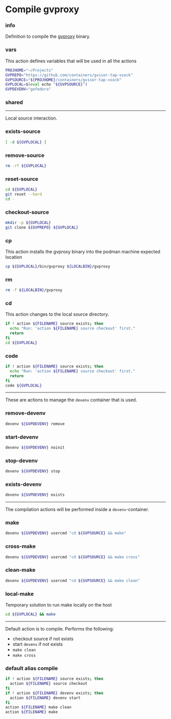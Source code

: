 # Compile gvproxy


### info

Definition to compile the [gvproxy](https://github.com/containers/gvisor-tap-vsock) binary.


### vars
This action defines variables that will be used in all the actions

```sh
PROJHOME="~/Projects"
GVPREPO="https://github.com/containers/gvisor-tap-vsock"
GVPSOURCE="${PROJHOME}/containers/gvisor-tap-vsock"
GVPLOCAL=$(eval echo "${GVPSOURCE}")
GVPDEVENV="gofedora"
```

### shared

---

Local source interaction.

### exists-source
```sh
[ -d ${GVPLOCAL} ]
```

### remove-source
```sh
rm -rf ${GVPLOCAL}
```

### reset-source
```sh
cd ${GVPLOCAL}
git reset --hard
cd -
```

### checkout-source
```sh
mkdir -p ${GVPLOCAL}
git clone ${GVPREPO} ${GVPLOCAL}
```

### cp
This action installs the gvproxy binary into the podman machine expected location

```sh
cp ${GVPLOCAL}/bin/gvproxy ${LOCALBIN}/gvproxy
```

### rm
```sh
rm -f ${LOCALBIN}/gvproxy
```

### cd
This action changes to the local source directory.

```sh
if ! action ${FILENAME} source exists; then
  echo "Run: 'action ${FILENAME} source checkout' first."
  return
fi
cd ${GVPLOCAL}
```

### code
```sh
if ! action ${FILENAME} source exists; then
  echo "Run: 'action ${FILENAME} source checkout' first."
  return
fi
code ${GVPLOCAL}
```

---

These are actions to manage the `devenv` container that is used.

### remove-devenv
```sh
devenv ${GVPDEVENV} remove
```

### start-devenv
```sh
devenv ${GVPDEVENV} noinit
```

### stop-devenv
```sh
devenv ${GVPDEVENV} stop
```

### exists-devenv
```sh
devenv ${GVPDEVENV} exists
```

---

The compilation actions will be performed inside a `devenv`-container.

### make
```sh
devenv ${GVPDEVENV} usercmd "cd ${GVPSOURCE} && make"
```

### cross-make
```sh
devenv ${GVPDEVENV} usercmd "cd ${GVPSOURCE} && make cross"
```

### clean-make
```sh
devenv ${GVPDEVENV} usercmd "cd ${GVPSOURCE} && make clean"
```

### local-make
Temporary solution to run make locally on the host

```sh
cd ${GVPLOCAL} && make
```

---

Default action is to compile. Performs the following:

  - checkout source if not exists
  - start `devenv` if not exists
  - `make clean`
  - `make cross`

### default alias compile
```sh
if ! action ${FILENAME} source exists; then
  action ${FILENAME} source checkout
fi
if ! action ${FILENAME} devenv exists; then
  action ${FILENAME} devenv start
fi
action ${FILENAME} make clean
action ${FILENAME} make
```
